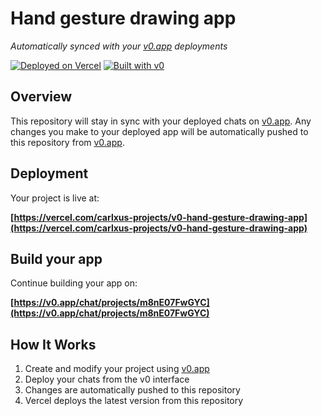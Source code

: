 # Hand gesture drawing app

*Automatically synced with your [v0.app](https://v0.app) deployments*

[![Deployed on Vercel](https://img.shields.io/badge/Deployed%20on-Vercel-black?style=for-the-badge&logo=vercel)](https://vercel.com/carlxus-projects/v0-hand-gesture-drawing-app)
[![Built with v0](https://img.shields.io/badge/Built%20with-v0.app-black?style=for-the-badge)](https://v0.app/chat/projects/m8nE07FwGYC)

## Overview

This repository will stay in sync with your deployed chats on [v0.app](https://v0.app).
Any changes you make to your deployed app will be automatically pushed to this repository from [v0.app](https://v0.app).

## Deployment

Your project is live at:

**[https://vercel.com/carlxus-projects/v0-hand-gesture-drawing-app](https://vercel.com/carlxus-projects/v0-hand-gesture-drawing-app)**

## Build your app

Continue building your app on:

**[https://v0.app/chat/projects/m8nE07FwGYC](https://v0.app/chat/projects/m8nE07FwGYC)**

## How It Works

1. Create and modify your project using [v0.app](https://v0.app)
2. Deploy your chats from the v0 interface
3. Changes are automatically pushed to this repository
4. Vercel deploys the latest version from this repository